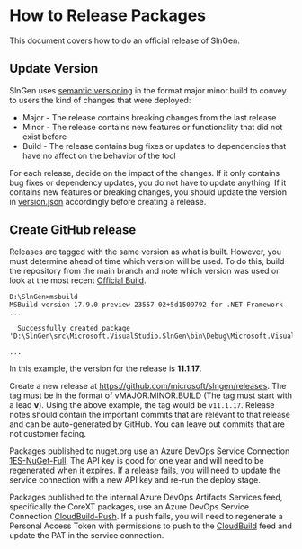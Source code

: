 # How to Release Packages
This document covers how to do an official release of SlnGen.

## Update Version
SlnGen uses [semantic versioning](https://semver.org/) in the format major.minor.build to convey to users the kind of changes that were deployed:
* Major - The release contains breaking changes from the last release
* Minor - The release contains new features or functionality that did not exist before
* Build - The release contains bug fixes or updates to dependencies that have no affect on the behavior of the tool

For each release, decide on the impact of the changes. If it only contains bug fixes or dependency updates, you do not have to update anything.  If it contains new features or breaking changes, you should update the version
 in [version.json](https://github.com/microsoft/slngen/blob/main/version.json) accordingly before creating a release.
 
## Create GitHub release

Releases are tagged with the same version as what is built.  However, you must determine ahead of time which version will be used.  To do this, build the repository from the main branch and note which version was used or look
 at the most recent [Official Build](https://dev.azure.com/devdiv/DevDiv/_build?definitionId=12516&_a=summary).

```
D:\SlnGen>msbuild
MSBuild version 17.9.0-preview-23557-02+5d1509792 for .NET Framework
...

  Successfully created package 'D:\SlnGen\src\Microsoft.VisualStudio.SlnGen\bin\Debug\Microsoft.VisualStudio.SlnGen.11.1.17.nupkg'.

...
```

In this example, the version for the release is **11.1.17**.

Create a new release at https://github.com/microsoft/slngen/releases.  The tag must be in the format of vMAJOR.MINOR.BUILD (The tag must start with a lead **v**). Using the above example, the tag would be `v11.1.17`.  Release notes
 should contain the important commits that are relevant to that release and can be auto-generated by GitHub.  You can leave out commits that are not customer facing.

Packages published to nuget.org use an Azure DevOps Service Connection [1ES-NuGet-Full](https://dev.azure.com/devdiv/DevDiv/_settings/adminservices?resourceId=841455b3-9379-4c8a-89a3-ec3ba7747d31).  The API key is good for one year
 and will need to be regenerated when it expires.  If a release fails, you will need to update the service connection with a new API key and re-run the deploy stage.

Packages published to the internal Azure DevOps Artifacts Services feed, specifically the CoreXT packages, use an Azure DevOps Service Connection [CloudBuild-Push](https://dev.azure.com/devdiv/DevDiv/_settings/adminservices?resourceId=da914f0a-3a04-4d03-b5dd-b54c2b715c00).
  If a push fails, you will need to regenerate a Personal Access Token with permissions to push to the [CloudBuild](https://dev.azure.com/cloudbuild/CloudBuild/_packaging?_a=feed&feed=CloudBuild) feed and update the PAT in the
  service connection.